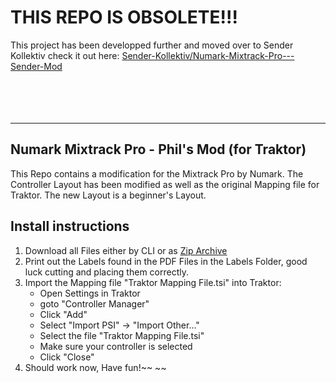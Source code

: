 # THIS REPO IS OBSOLETE!!!
This project has been developped further and moved over to Sender Kollektiv check it out here: [Sender-Kollektiv/Numark-Mixtrack-Pro---Sender-Mod](https://github.com/Sender-Kollektiv/Numark-Mixtrack-Pro---Sender-Mod)<br><br><br><br><br>

------------------

## Numark Mixtrack Pro - Phil's Mod (for Traktor)
This Repo contains a modification for the Mixtrack Pro by Numark. The Controller Layout has been modified as well as the original Mapping file for Traktor. The new Layout is a beginner's Layout.

## Install instructions
1. Download all Files either by CLI or as [Zip Archive](https://github.com/NopeNix/Numark-Mixtrack-Pro---Phil-s-Mod/archive/refs/heads/main.zip)
2. Print out the Labels found in the PDF Files in the Labels Folder, good luck cutting and placing them correctly.
3. Import the Mapping file "Traktor Mapping File.tsi" into Traktor:
   - Open Settings in Traktor
   - goto "Controller Manager"
   - Click "Add"
   - Select "Import PSI" -> "Import Other..."
   - Select the file "Traktor Mapping File.tsi"
   - Make sure your controller is selected
   - Click "Close"
4. Should work now, Have fun!~~
~~